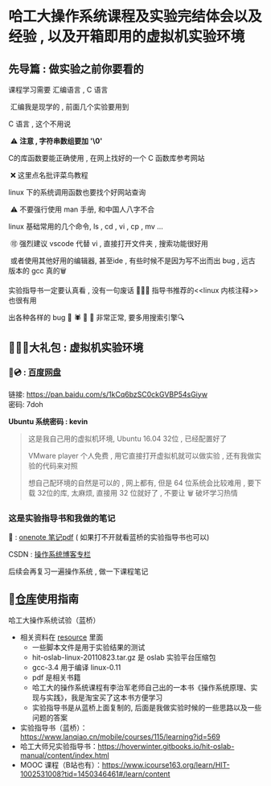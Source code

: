 # 哈工大操作系统课程及实验完结体会以及经验 , 以及开箱即用的虚拟机实验环境

## 先导篇 : 做实验之前你要看的

课程学习需要 汇编语言 , C 语言  

​	汇编我是现学的 , 前面几个实验要用到

C 语言 , 这个不用说 

​	⚠️ **注意 , 字符串数组要加 '\0'** 

C的库函数要能正确使用 , 在网上找好的一个 C 函数库参考网站

​	❌ 这里点名批评菜鸟教程

linux 下的系统调用函数也要找个好网站查询

​	⚠️ 不要强行使用 man 手册, 和中国人八字不合

linux 基础常用的几个命令, ls , cd , vi , cp , mv ...

​	🉑️ 强烈建议 vscode 代替 vi , 直接打开文件夹 , 搜索功能很好用

​	或者使用其他好用的编辑器, 甚至ide , 有些时候不是因为写不出而出 bug , 远古版本的 gcc 真的🗑

实验指导书一定要认真看 , 没有一句废话 🙁🙁🙁
指导书推荐的<<linux 内核注释>>也很有用

出各种各样的 bug  🐛 🕷 🦟 🐞 非常正常, 要多用搜索引擎🔍

## 🎉🎉🎉大礼包 : 虚拟机实验环境

### 💿 : [百度网盘](https://pan.baidu.com/s/1kCq6bzSC0ckGVBP54sGiyw) 

链接: https://pan.baidu.com/s/1kCq6bzSC0ckGVBP54sGiyw  
密码: 7doh

**Ubuntu 系统密码 : kevin**

> 这是我自己用的虚拟机环境, Ubuntu 16.04 32位 , 已经配置好了
>
> VMware player 个人免费 , 用它直接打开虚拟机就可以做实验 , 还有我做实验的代码来对照
>
> 想自己配环境的自然是可以的 , 网上都有, 但是 64 位系统会比较难用 , 要下载 32位的库, 太麻烦, 直接用 32 位就好了 , 不要让 🗑 破坏学习热情
>

### 这是实验指导书和我做的笔记 

📖 : [onenote 笔记pdf](https://github.com/Kevin-Kevin/hit-operatingSystem/blob/master/resource/hit-%E6%93%8D%E4%BD%9C%E7%B3%BB%E7%BB%9F%E5%AE%9E%E9%AA%8C%E6%8C%87%E5%AF%BC%E4%B9%A6.pdf)  ( 如果打不开就看蓝桥的实验指导书也可以)

CSDN : [操作系统博客专栏](https://blog.csdn.net/weixin_43987915/category_10331305.html?spm=1001.2014.3001.5482)

后续会再复习一遍操作系统 , 做一下课程笔记

## 🔗[仓库](https://github.com/Kevin-Kevin/hit-operatingSystem)使用指南

哈工大操作系统试验（蓝桥）

- 相关资料在 [resource](https://github.com/Kevin-Kevin/hit-operatingSystem/tree/master/resource) 里面
  - 一些脚本文件是用于实验结果的测试
  - hit-oslab-linux-20110823.tar.gz 是 oslab 实验平台压缩包
  - gcc-3.4 用于编译 linux-0.11
  - pdf 是相关书籍
  - 哈工大的操作系统课程有李治军老师自己出的一本书《操作系统原理、实现与实践》，我是淘宝买了这本书方便学习
  - 实验指导书是从蓝桥上面复制的, 后面是我做实验时候的一些思路以及一些问题的答案
- 实验指导书（蓝桥）：https://www.lanqiao.cn/mobile/courses/115/learning?id=569
- 哈工大师兄实验指导书：https://hoverwinter.gitbooks.io/hit-oslab-manual/content/index.html
- MOOC 课程（B站也有）：https://www.icourse163.org/learn/HIT-1002531008?tid=1450346461#/learn/content
